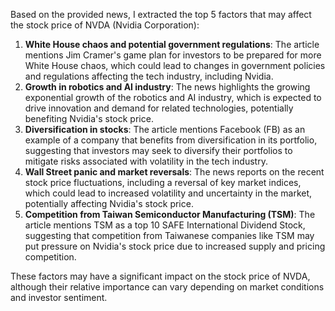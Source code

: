 Based on the provided news, I extracted the top 5 factors that may affect the stock price of NVDA (Nvidia Corporation):

1. **White House chaos and potential government regulations**: The article mentions Jim Cramer's game plan for investors to be prepared for more White House chaos, which could lead to changes in government policies and regulations affecting the tech industry, including Nvidia.
2. **Growth in robotics and AI industry**: The news highlights the growing exponential growth of the robotics and AI industry, which is expected to drive innovation and demand for related technologies, potentially benefiting Nvidia's stock price.
3. **Diversification in stocks**: The article mentions Facebook (FB) as an example of a company that benefits from diversification in its portfolio, suggesting that investors may seek to diversify their portfolios to mitigate risks associated with volatility in the tech industry.
4. **Wall Street panic and market reversals**: The news reports on the recent stock price fluctuations, including a reversal of key market indices, which could lead to increased volatility and uncertainty in the market, potentially affecting Nvidia's stock price.
5. **Competition from Taiwan Semiconductor Manufacturing (TSM)**: The article mentions TSM as a top 10 SAFE International Dividend Stock, suggesting that competition from Taiwanese companies like TSM may put pressure on Nvidia's stock price due to increased supply and pricing competition.

These factors may have a significant impact on the stock price of NVDA, although their relative importance can vary depending on market conditions and investor sentiment.